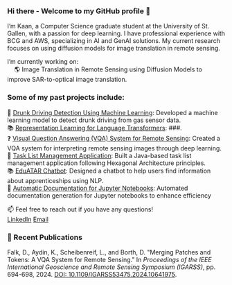 ### Hi there - Welcome to my GitHub profile 👋

I’m Kaan, a Computer Science graduate student at the University of St. Gallen, with a passion for deep learning. I have professional experience with BCG and AWS, specializing in AI and GenAI solutions. My current research focuses on using diffusion models for image translation in remote sensing.

I’m currently working on: <br>
&nbsp;&nbsp;&nbsp; 🌎 Image Translation in Remote Sensing using Diffusion Models to improve SAR-to-optical image translation.

### Some of my past projects include:
🍺 [Drunk Driving Detection Using Machine Learning](https://github.com/kaaydin/drunk-driving-detection): Developed a machine learning model to detect drunk driving from gas sensor data. <br>
📚 [Representation Learning for Language Transformers](https://github.com/kaaydin/representation-learning-language-transformers): ###. <br>
❓ [Visual Question Answering (VQA) System for Remote Sensing](https://github.com/kaaydin/vqa-remote-sensing): Created a VQA system for interpreting remote sensing images through deep learning. <br>
📑 [Task List Management Application](https://github.com/kaaydin/tapas): Built a Java-based task list management application following Hexagonal Architecture principles. <br>
📚 [EduATAR Chatbot](https://github.com/kaaydin/eduatar-chatbot): Designed a chatbot to help users find information about apprenticeships using NLP. <br>
📓 [Automatic Documentation for Jupyter Notebooks](https://github.com/kaaydin/automatic-notebook-documentation): Automated documentation generation for Jupyter notebooks to enhance efficiency <br>

📫 Feel free to reach out if you have any questions! <br>
[LinkedIn](https://www.linkedin.com/in/kaanaydin) 
[Email](mailto:kaanaydin95@icloud.com)

### 📄 Recent Publications
Falk, D., Aydin, K., Scheibenreif, L., and Borth, D. "Merging Patches and Tokens: A VQA System for Remote Sensing." In *Proceedings of the IEEE International Geoscience and Remote Sensing Symposium (IGARSS)*, pp. 694-698, 2024. [DOI: 10.1109/IGARSS53475.2024.10641975](https://ieeexplore.ieee.org/document/10641975).
